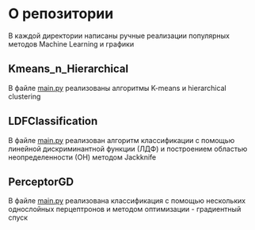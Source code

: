 # О репозитории

В каждой директории написаны ручные реализации популярных методов Machine Learning и графики

## Kmeans_n_Hierarchical
В файле [main.py](Kmeans_n_Hierarchial/main.py) реализованы алгоритмы K-means и hierarchical clustering

## LDFClassification
В файле [main.py](LDFClassification/main.py) реализован алгоритм классификации с помощью линейной дискриминантной функции (ЛДФ)
и построением областью неопределенности (ОН) методом Jackknife

## PerceptorGD
В файле [main.py](PerceptorGD/main.py) реализована классификация с помощью нескольких однослойных перцептронов и методом 
оптимизации - градиентный спуск

